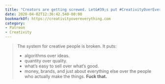 ```yaml
---
title: "Creators are getting screwed. Let&#39;s put #CreativityOverEverything"
date: 2020-04-02T12:36:42.540-00:00
bookmarkOf: https://creativityovereverything.com
category:
- Patreon
- Creativity
---
```

> The system for creative people is broken.
> It puts:
> - algorithms over ideas.
> - quantity over quality.
> - what’s easy to sell over what’s good.
> - money, brands, and just about everything else over the people who actually make the things.
> **Fuck that.**

